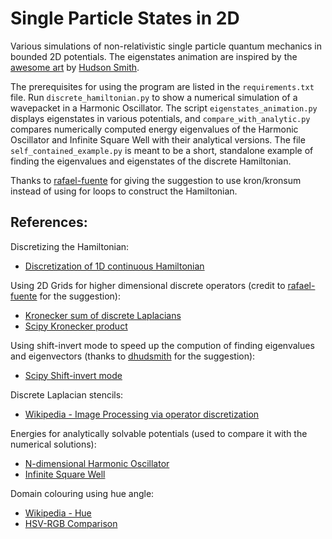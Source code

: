 # Single Particle States in 2D

Various simulations of non-relativistic single particle quantum mechanics in bounded 2D potentials.
The eigenstates animation are inspired by the [awesome art](https://www.instagram.com/hudthescientist/) by [Hudson Smith](https://github.com/dhudsmith).

The prerequisites for using the program are listed in the `requirements.txt` file. Run `discrete_hamiltonian.py` to show a numerical simulation of
a wavepacket in a Harmonic Oscillator. The script `eigenstates_animation.py` displays eigenstates in various potentials, and `compare_with_analytic.py` compares
numerically computed energy eigenvalues of the Harmonic Oscillator and Infinite Square Well with their analytical versions. The file `self_contained_example.py` is meant to be a short, standalone example of finding the eigenvalues and eigenstates of the discrete Hamiltonian.

Thanks to [rafael-fuente](https://github.com/rafael-fuente) for giving the suggestion to use kron/kronsum instead of using for loops to construct the Hamiltonian.

## References:

Discretizing the Hamiltonian:
 - [Discretization of 1D continuous Hamiltonian](https://wiki.physics.udel.edu/phys824/Discretization_of_1D_continuous_Hamiltonian)

Using 2D Grids for higher dimensional discrete operators (credit to [rafael-fuente](https://github.com/rafael-fuente) for the suggestion):
 - [Kronecker sum of discrete Laplacians](https://en.wikipedia.org/wiki/Kronecker_sum_of_discrete_Laplacians)
 - [Scipy Kronecker product](https://docs.scipy.org/doc/scipy/reference/generated/scipy.sparse.kron.html)

Using shift-invert mode to speed up the compution of finding eigenvalues and eigenvectors (thanks to [dhudsmith](https://github.com/dhudsmith) for the suggestion):
 - [Scipy Shift-invert mode](https://docs.scipy.org/doc/scipy/reference/tutorial/arpack.html#shift-invert-mode)

Discrete Laplacian stencils:
- [Wikipedia - Image Processing via operator discretization](https://en.wikipedia.org/wiki/Discrete_Laplace_operator#Implementation%20via%20operator%20discretization)

Energies for analytically solvable potentials (used to compare it with the numerical solutions):
- [N-dimensional Harmonic Oscillator](https://en.wikipedia.org/wiki/Quantum_harmonic_oscillator#N-dimensional_isotropic_harmonic_oscillator)
- [Infinite Square Well](https://en.wikipedia.org/wiki/Particle_in_a_box#Higher-dimensional_boxes)

Domain colouring using hue angle:
- [Wikipedia - Hue](https://en.wikipedia.org/wiki/Hue)
- [HSV-RGB Comparison](https://en.wikipedia.org/wiki/File:HSV-RGB-comparison.svg)
